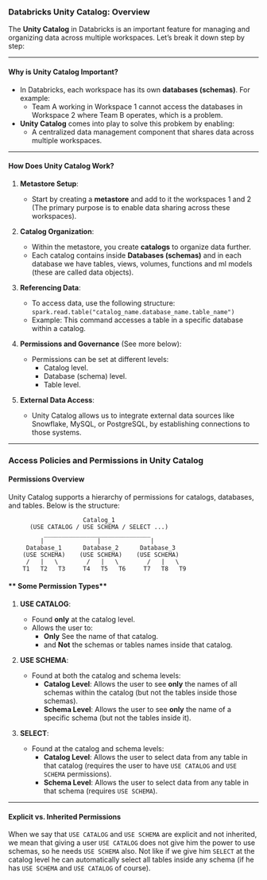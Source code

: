 
### **Databricks Unity Catalog: Overview**

The **Unity Catalog** in Databricks is an important feature for managing and organizing data  across multiple workspaces. Let’s break it down step by step:

---

#### **Why is Unity Catalog Important?**
- In Databricks, each workspace has its own **databases (schemas)**. For example:
  - Team A working in Workspace 1 cannot access the databases in Workspace 2 where Team B operates, which is a problem.
- **Unity Catalog** comes into play to solve this probkem by enabling:
  - A centralized data management component that shares data across multiple workspaces.
---

#### **How Does Unity Catalog Work?**

1. **Metastore Setup**:
   - Start by creating a **metastore** and add to it the workspaces 1 and 2 (The primary purpose is to enable data sharing across these workspaces).

2. **Catalog Organization**:
   - Within the metastore, you create **catalogs** to organize data further.
   - Each catalog contains inside **Databases (schemas)** and in each database we have tables, views, volumes, functions and ml models (these are called data objects).

3. **Referencing Data**:
   - To access data, use the following structure:  
     `spark.read.table("catalog_name.database_name.table_name")`
   - Example: This command accesses a table in a specific database within a catalog.

4. **Permissions and Governance** (See more below):
   - Permissions can be set at different levels:
     - Catalog level.
     - Database (schema) level.
     - Table level.
       
5. **External Data Access**:
   - Unity Catalog allows us to integrate external data sources like Snowflake, MySQL, or PostgreSQL, by establishing connections to those systems.

---

### **Access Policies and Permissions in Unity Catalog**

#### **Permissions Overview**
Unity Catalog supports a hierarchy of permissions for catalogs, databases, and tables. Below is the structure:

```
                     Catalog_1
      (USE CATALOG / USE SCHEMA / SELECT ...)
          ______________________________
         |               |              |
     Database_1      Database_2      Database_3
    (USE SCHEMA)    (USE SCHEMA)    (USE SCHEMA)
     /   |   \        /   |   \        /   |   \
    T1   T2   T3     T4   T5   T6     T7   T8   T9
```

#### ** Some Permission Types**

1. **USE CATALOG**:
   - Found **only** at the catalog level.
   - Allows the user to:
     - **Only** See the name of that catalog.
     - and **Not** the schemas or tables names inside that catalog.

2. **USE SCHEMA**:
   - Found at both the catalog and schema levels:
     - **Catalog Level**: Allows the user to see **only** the names of all schemas within the catalog (but not the tables inside those schemas).
     - **Schema Level**: Allows the user to see **only** the name of a specific schema (but not the tables inside it).

3. **SELECT**:
   - Found at the catalog and schema levels:
     - **Catalog Level**: Allows the user to select data from any table in that catalog (requires the user to have `USE CATALOG` and `USE SCHEMA` permissions).
     - **Schema Level**: Allows the user to select data from any table in that schema (requires `USE SCHEMA`).

---

#### **Explicit vs. Inherited Permissions**
When we say that `USE CATALOG` and `USE SCHEMA` are explicit and not inherited, we mean that giving a user `USE CATALOG` does not give him the power to use schemas, so he needs `USE SCHEMA` also.
Not like if we give him `SELECT` at the catalog level he can automatically select all tables inside any schema (if he has `USE SCHEMA` and `USE CATALOG` of course).
